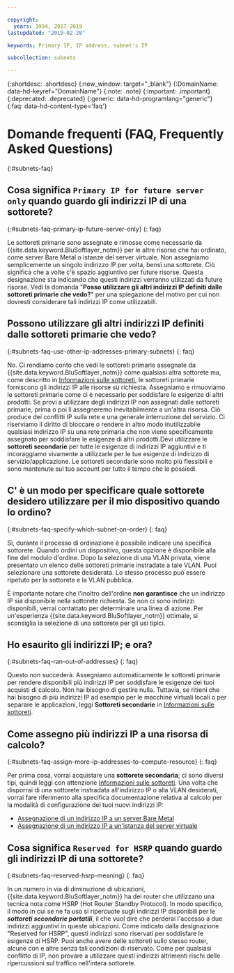 ```yaml
---

copyright:
  years: 1994, 2017-2019
lastupdated: "2019-02-28"

keywords: Primary IP, IP address, subnet's IP

subcollection: subnets

---
```


{:shortdesc: .shortdesc}
{:new_window: target="_blank"}
{:DomainName: data-hd-keyref="DomainName"}
{:note: .note}
{:important: .important}
{:deprecated: .deprecated}
{:generic: data-hd-programlang="generic"}
{:faq: data-hd-content-type='faq'}

# Domande frequenti (FAQ, Frequently Asked Questions)
{:#subnets-faq}

## Cosa significa `Primary IP for future server only` quando guardo gli indirizzi IP di una sottorete?
{:#subnets-faq-primary-ip-future-server-only}
{: faq}

Le sottoreti primarie sono assegnate e rimosse come necessario da {{site.data.keyword.BluSoftlayer_notm}} per le altre risorse che hai ordinato, come server Bare Metal o istanze del server virtuale. Non assegniamo semplicemente un singolo indirizzo IP per volta, bensì una sottorete. Ciò significa che a volte c'è spazio aggiuntivo per future risorse. Questa designazione sta indicando che questi indirizzi verranno utilizzati da future risorse. Vedi la domanda "**Posso utilizzare gli altri indirizzi IP definiti dalle sottoreti primarie che vedo?**" per una spiegazione del motivo per cui non dovresti considerare tali indirizzi IP come utilizzabili.


## Possono utilizzare gli altri indirizzi IP definiti dalle sottoreti primarie che vedo?
{:#subnets-faq-use-other-ip-addresses-primary-subnets}
{: faq}

No. Ci rendiamo conto che vedi le sottoreti primarie assegnate da {{site.data.keyword.BluSoftlayer_notm}} come qualsiasi altra sottorete ma, come descritto in [Informazioni sulle sottoreti](/docs/infrastructure/subnets?topic=subnets-about-subnets-and-ips), le sottoreti primarie forniscono gli indirizzi IP alle risorse su richiesta. Assegniamo e rimuoviamo le sottoreti primarie come ci è necessario per soddisfare le esigenze di altri prodotti. Se provi a utilizzare degli indirizzi IP non assegnati dalle sottoreti primarie, prima o poi li assegneremo inevitabilmente a un'altra risorsa. Ciò produce dei conflitti IP sulla rete e una generale interruzione del servizio. Ci riserviamo il diritto di bloccare o rendere in altro modo inutilizzabile qualsiasi indirizzo IP su una rete primaria che non viene specificamente assegnato per soddisfare le esigenze di altri prodotti.Devi utilizzare le **sottoreti secondarie** per tutte le esigenze di indirizzi IP aggiuntivi e ti incoraggiamo vivamente a utilizzarle per le tue esigenze di indirizzo di servizio/applicazione. Le sottoreti secondarie sono molto più flessibili e sono mantenute sul tuo account per tutto il tempo che le possiedi.


## C' è un modo per specificare quale sottorete desidero utilizzare per il mio dispositivo quando lo ordino?
{:#subnets-faq-specify-which-subnet-on-order}
{: faq}

Sì, durante il processo di ordinazione è possibile indicare una specifica sottorete. Quando ordini un dispositivo, questa opzione è disponibile alla fine del modulo d'ordine. Dopo la selezione di una VLAN privata, viene presentato un elenco delle sottoreti primarie instradate a tale VLAN. Puoi selezionare una sottorete desiderata. Lo stesso processo può essere ripetuto per la sottorete e la VLAN pubblica.

È importante notare che l'inoltro dell'ordine **non garantisce** che un indirizzo IP sia disponibile nella sottorete richiesta. Se non ci sono indirizzi disponibili, verrai contattato per determinare una linea di azione. Per un'esperienza {{site.data.keyword.BluSoftlayer_notm}} ottimale, si sconsiglia la selezione di una sottorete per gli usi tipici.


## Ho esaurito gli indirizzi IP; e ora?
{:#subnets-faq-ran-out-of-addresses}
{: faq}

Questo non succederà. Assegniamo automaticamente le sottoreti primarie per rendere disponibili più indirizzi IP per soddisfare le esigenze dei tuoi acquisti di calcolo. Non hai bisogno di gestire nulla. Tuttavia, se ritieni che hai bisogno di più indirizzi IP ad esempio per le macchine virtuali locali o per separare le applicazioni, leggi **Sottoreti secondarie** in [Informazioni sulle sottoreti](/docs/infrastructure/subnets?topic=subnets-about-subnets-and-ips).


## Come assegno più indirizzi IP a una risorsa di calcolo?
{:#subnets-faq-assign-more-ip-addresses-to-compute-resource}
{: faq}

Per prima cosa, vorrai acquistare una **sottorete secondaria**; ci sono diversi tipi, quindi leggi con attenzione [Informazioni sulle sottoreti](/docs/infrastructure/subnets?topic=subnets-about-subnets-and-ips). Una volta che disporrai di una sottorete instradata all'indirizzo IP o alla VLAN desiderati, vorrai fare riferimento alla specifica documentazione relativa al calcolo per la modalità di configurazione dei tuoi nuovi indirizzi IP:

  * [Assegnazione di un indirizzo IP a un server Bare Metal](/docs/bare-metal?topic=bare-metal-assigning-server-ip-addresses)
  * [Assegnazione di un indirizzo IP a un'istanza del server virtuale](/docs/vsi?topic=virtual-servers-assigning-server-ip-addresses)


## Cosa significa `Reserved for HSRP` quando guardo gli indirizzi IP di una sottorete?
{:#subnets-faq-reserved-hsrp-meaning}
{: faq}

In un numero in via di diminuzione di ubicazioni, {{site.data.keyword.BluSoftlayer_notm}} ha dei router che utilizzano una tecnica nota come HSRP (Hot Router Standby Protocol). In modo specifico, il modo in cui se ne fa uso si ripercuote sugli indirizzi IP disponibili per le ***sottoreti secondarie portatili***, il che vuol dire che perderai l'accesso a due indirizzi aggiuntivi in queste ubicazioni. Come indicato dalla designazione "Reserved for HSRP", questi indirizzi sono riservati per soddisfare le esigenze di HSRP. Puoi anche avere delle sottoreti sullo stesso router, alcune con e altre senza tali condizioni di riservato. Come per qualsiasi conflitto di IP, non provare a utilizzare questi indirizzi altrimenti rischi delle ripercussioni sul traffico nell'intera sottorete.

